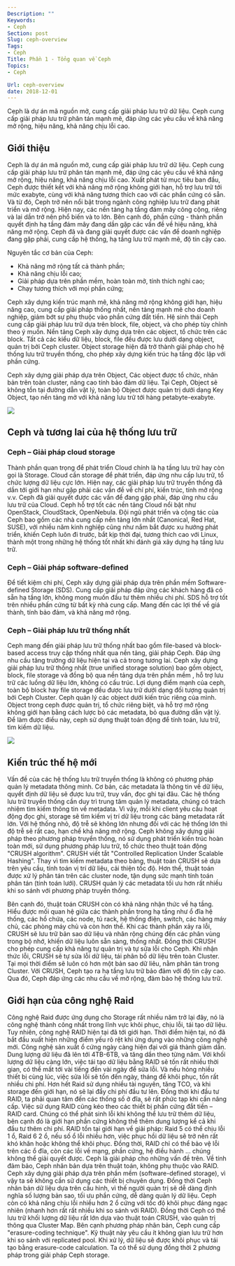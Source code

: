 ```yaml
---
Description: ""
Keywords:
- Ceph
Section: post
Slug: ceph-overview
Tags:
- Ceph
Title: Phần 1 - Tổng quan về Ceph
Topics:
- Ceph

Url: ceph-overview
date: 2018-12-01
---
```


Ceph là dự án mã nguồn mở, cung cấp giải pháp lưu trữ dữ liệu. Ceph cung cấp giải pháp lưu trữ phân tán mạnh mẽ, đáp ứng các yêu cầu về khả năng mở rộng, hiệu năng, khả năng chịu lỗi cao. 

<!--more-->

## Giới thiệu

Ceph là dự án mã nguồn mở, cung cấp giải pháp lưu trữ dữ liệu. Ceph cung cấp giải pháp lưu trữ phân tán mạnh mẽ, đáp ứng các yêu cầu về khả năng mở rộng, hiệu năng, khả năng chịu lỗi cao. Xuất phát từ mục tiêu ban đầu, Ceph được thiết kết với khả năng mở rộng không giới hạn, hỗ trợ lưu trữ tới mức exabyte, cùng với khả năng tương thích cao với các phần cứng có sẵn. Và từ đó, Ceph trở nên nổi bật trong ngành công nghiệp lưu trữ đang phát triển và mở rộng. 
Hiện nay, các nền tảng hạ tầng đám mây công cộng, riêng và lai dần trở nên phổ biến và to lớn. Bên cạnh đó, phần cứng - thành phần quyết định hạ tầng đám mây đang dần gặp các vấn đề về hiệu năng, khả năng mở rộng. Ceph đã và đang giải quyết được các vấn đề doanh nghiệp đang gặp phải, cung cấp hệ thống, hạ tầng lưu trữ mạnh mẽ, độ tin cậy cao.

Nguyên tắc cơ bản của Ceph:
- Khả năng mở rộng tất cả thành phần;
- Khả năng chịu lỗi cao;
- Giải pháp dựa trên phần mềm, hoàn toàn mở, tính thích nghi cao;
- Chạy tương thích với mọi phần cứng;

Ceph xây dựng kiến trúc mạnh mẽ, khả năng mở rộng không giới hạn, hiệu năng cao, cung cấp giải pháp thống nhất, nền tảng mạnh mẽ cho doanh nghiệp, giảm bớt sự phụ thuộc vào phần cứng đắt tiền. Hệ sinh thái Ceph cung cấp giải pháp lưu trữ dựa trên block, file, object, và cho phép tùy chỉnh theo ý muốn. Nền tảng Ceph xây dựng dựa trên các object, tổ chức trên các block. Tất cả các kiểu dữ liệu, block, file đều được lưu dưới dạng object, quản trị bởi Ceph cluster. Object storage hiện đã trở thành giải pháp cho hệ thống lưu trữ truyền thống, cho phép xây dựng kiến trúc hạ tầng độc lập với phần cứng. 

Ceph xây dựng giải pháp dựa trên Object, Các object được tổ chức, nhân bản trên toàn cluster, nâng cao tính bảo đảm dữ liệu. Tại Ceph, Object sẽ không tồn tại đường dẫn vật lý, toàn bộ Object được quản trị dưới dạng Key Object, tạo nền tảng mở với khả năng lưu trữ tới hàng petabyte-exabyte.


![](/media/ceph-overview.png)


## Ceph và tương lai của hệ thống lưu trữ
### Ceph – Giải pháp cloud storage
Thành phần quan trọng để phát triển Cloud chính là hạ tầng lưu trữ hay còn gọi là Storage. Cloud cần storage để phát triển, đáp ứng nhu cấp lưu trữ, tổ chức lượng dữ liệu cực lớn. Hiện nay, các giải pháp lưu trữ truyền thống đã dần tới giới hạn như gặp phải các vấn đề về chí phí, kiến trúc, tính mở rộng v.v. Ceph đã giải quyết được các vấn để đang gặp phải, đáp ứng nhu cầu lưu trữ của Cloud.
Ceph hỗ trợ tốt các nền tảng Cloud nổi bật như OpenStack, CloudStack, OpenNebula. Đội ngũ phát triển và cộng tác của Ceph bao gồm các nhà cung cấp nền tảng lớn nhất (Canonical, Red Hat, SUSE), với nhiều năm kinh nghiệp cũng như nắm bắt được xu hướng phát triển, khiến Ceph luôn đi trước, bắt kịp thời đại, tương thích cao với Linux, thành một trong những hệ thống tốt nhất khi đánh giá xây dựng hạ tầng lưu trữ.

### Ceph – Giải pháp software-defined
Để tiết kiệm chi phí, Ceph xây dựng giải pháp dựa trên phần mềm Software-defined Storage (SDS). Cung cấp giải pháp đáp ứng các khách hàng đã có sẵn hạ tầng lớn, không mong muốn đầu tư thêm nhiều chi phí. SDS hỗ trợ tốt trên nhiều phấn cứng từ bất kỳ nhà cung cấp. Mang đến các lợi thế về giá thành, tính bảo đảm, và khả năng mở rộng.

### Ceph – Giải pháp lưu trữ thống nhất
Ceph mang đến giải pháp lưu trữ thống nhất bao gồm file-based và block-based access truy cập thống nhất qua nền tảng, giải pháp Ceph. Đáp ứng nhu cầu tăng trưởng dữ liệu hiện tại và cả trong tương lai. Ceph xây dựng giải pháp lưu trữ thống nhất (true unified storage solution) bao gồm object, block, file storage và đồng bộ qua nền tảng dựa trên phần mềm , hỗ trợ lưu trữ các luồng dữ liệu lớn, không có cấu trúc. Lợi dụng điểm mạnh của ceph, toàn bộ block hay file storage đều được lưu trữ dưới dạng đối tượng quản trị bởi Ceph Cluster. Ceph quản lý các object dưới kiến trúc riêng của mình. Object trong ceph được quản trị, tổ chức riêng biệt, và hỗ trợ mở rộng không giới hạn bằng cách lược bỏ các metadata, bỏ qua đường dẫn vật lý. Để làm được điều này, ceph sử dụng thuật toán động để tính toán, lưu trữ, tìm kiếm dữ liệu.

![](/media/ceph-solution.png)

## Kiến trúc thế hệ mới

Vấn đề của các hệ thống lưu trữ truyền thống là không có phương pháp quản lý metadata thông minh. Cơ bản, các metadata là thông tin về dữ liệu, quyết định dữ liệu sẽ được lưu trữ, truy vấn, đọc ghi tại đâu. Các hệ thống lưu trữ truyền thống cần duy trì trung tâm quản lý metadata, chúng có trách nhiệm tìm kiếm thông tin về metadata. Vì vậy, mỗi khi client yêu cầu hoạt động đọc ghi, storage sẽ tìm kiếm vị trí dữ liệu trong các bảng metadata rất lớn. Với hệ thống nhỏ, độ trễ sẽ không lớn nhưng đối với các hệ thống lớn thì độ trễ sẽ rất cao, hạn chế khả năng mở rộng.
Ceph không xây dựng giải pháp theo phương pháp truyền thống, nó sử dụng phát triển kiến trúc hoàn toàn mới, sử dụng phương pháp lưu trữ, tổ chức theo thuật toán động "CRUSH algorithm". CRUSH viết tắt "Controlled Replication Under Scalable Hashing". Thay vì tìm kiếm metadata theo bảng, thuật toán CRUSH sẽ dựa trên yêu cầu, tính toán vị trí dữ liệu, cải thiện tốc độ. Hơn thế, thuật toán được xử lý phân tán trên các cluster node, tận dụng sức mạnh tính toán phân tán (tính toán lưới). CRUSH quản lý các metadata tối ưu hơn rất nhiều khi so sánh với phương pháp truyền thống.

Bên cạnh đó, thuật toán CRUSH còn có khả năng nhận thức về hạ tầng. Hiểu được mối quan hệ giữa các thành phần trong hạ tầng như ổ đĩa hệ thống, các hồ chứa, các node, tủ rack, hệ thống điện, switch, các hàng máy chủ, các phòng máy chủ và còn hơn thế. Khi các thành phần xảy ra lỗi, CRUSH sẽ lưu trữ bản sao dữ liệu và nhân rộng chúng đến các phân vùng trong bộ nhớ, khiến dữ liệu luôn sẵn sàng, thống nhất. Đồng thời CRUSH cho phép cung cấp khả năng tự quản trị và tự sửa lỗi cho Ceph. Khi nhận thức lỗi, CRUSH sẽ tự sửa lỗi dữ liệu, tái phân bố dữ liệu trên toàn Cluster. Tại mọi thời điểm sẽ luôn có hơn một bản sao dữ liêu, nằm phân tán trong Cluster. Với CRUSH, Ceph tạo ra hạ tầng lưu trữ bảo đảm với độ tin cậy cao. Qua đó, Ceph đáp ứng các nhu cầu về mở rộng, đảm bảo hệ thống lưu trữ.

## Giới hạn của công nghệ Raid 

Công nghệ Raid được ứng dụng cho Storage rất nhiều năm trở lại đây, nó là công nghệ thành công nhất trong lĩnh vực khôi phục, chịu lỗi, tái tạo dữ liệu. Tuy nhiên, công nghệ RAID hiện tại đã tới giới hạn. Thời điểm hiện tại, nó đã bắt đầu xuất hiện những điểm yếu rõ rệt khi ứng dụng vào những công nghệ mới. Công nghệ sản xuất ổ cứng ngày càng hiện đại với giá thành giảm dần. Dung lượng dữ liệu đã lên tới 4TB-6TB, và tăng dần theo từng năm. Với khối lượng dữ liệu càng lớn, việc tái tạo dữ liệu bằng RAID sẽ tốn rất nhiều thời gian, có thể mất tới vài tiếng đền vài ngày để sửa lỗi. Và nếu hỏng nhiều thiết bị cùng lúc, việc sửa lỗi sẽ tốn đến ngày, tháng để khôi phục, tốn rất nhiều chi phí. Hơn hết Raid sử dụng nhiều tài nguyên, tăng TCO, và khi storage đến giới hạn, nó sẽ lại đẩy chi phí đầu tư lên. Đồng thời khi đầu tư RAID, ta phải quan tâm đến các thống số ở đĩa, sẽ rất phức tạp khi cần nâng cấp.
Việc sử dụng RAID cũng kéo theo các thiết bị phần cứng đắt tiền – RAID card. Chúng có thể phát sinh lỗi khi không thể lưu trữ thêm dữ liệu, bên cạnh đó là giới hạn phần cứng không thể thêm dung lượng kể cả khi đầu tư thêm chi phí. RAID tồn tại giới hạn về giải pháp: Raid 5 có thể chịu lỗi 1 ổ, Raid 6 2 ổ, nếu số ổ lỗi nhiều hơn, việc phục hồi dữ liệu sẽ trở nên rất khó khăn hoặc không thể khôi phục. Đồng thời, RAID chỉ có thể bảo vệ lỗi trên các ổ đĩa, còn các lỗi về mạng, phần cứng, hệ điều hành … chúng không thể giải quyết được.
Ceph là giải pháp cho những vấn đề trên. Về tính đảm bảo, Ceph nhân bản dựa trên thuật toán, không phụ thuộc vào RAID. Ceph xây dựng giải pháp dựa trên phần mềm (software-defined storage), vì vậy ta sẽ không cần sử dụng các thiết bị chuyên dụng. Đồng thời Ceph nhân bản dữ liệu dựa trên cấu hình, vì thế người quản trị sẽ dễ dàng định nghĩa số lượng bản sao, tối ưu phần cứng, dễ dàng quản lý dữ liệu. Ceph còn có khả năng chịu lỗi nhiều hơn 2 ổ cứng với tốc độ khôi phục đáng ngạc nhiên (nhanh hơn rất rất nhiều khi so sánh với RAID). Đồng thời Ceph có thể lưu trữ khối lượng dữ liệu rất lớn dựa vào thuật toán CRUSH, vào quản trị thông qua Cluster Map.
Bên cạnh phương pháp nhân bản, Ceph cung cấp "erasure-coding technique". Kỹ thuật này yêu cầu ít không gian lưu trữ hơn khi so sánh với replicated pool. Khi xử lý, dữ liệu sẽ được khôi phục và tái tạo bằng erasure-code calculation. Ta có thể sử dụng đồng thời 2 phương pháp trong giải pháp Ceph storage.

